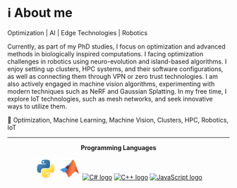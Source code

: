 # :information_source: About me

Optimization | AI | Edge Technologies | Robotics

Currently, as part of my PhD studies, I focus on optimization and advanced methods in biologically inspired computations. I facing optimization challenges in robotics using neuro-evolution and island-based algorithms. I enjoy setting up clusters, HPC systems, and their software configurations, as well as connecting them through VPN or zero trust technologies. I am also actively engaged in machine vision algorithms, experimenting with modern techniques such as NeRF and Gaussian Splatting. In my free time, I explore IoT technologies, such as mesh networks, and seek innovative ways to utilize them.

:large_blue_diamond: Optimization, Machine Learning, Machine Vision, Clusters, HPC, Robotics, IoT

---

<p align="center"> <b> Programming Languages </b> </p>

<p align="center">
<a href="https://www.python.org/"><img src="https://github.com/devicons/devicon/blob/master/icons/python/python-original.svg" alt="Python logo" width="50wv" height="50hw"/></a>
<a href="https://www.mathworks.com/products/matlab.html"><img src="https://github.com/devicons/devicon/blob/master/icons/matlab/matlab-original.svg" alt="Matlab logo" width="50wv" height="50hw"/></a>
<a href="https://learn.microsoft.com/en-us/dotnet/csharp/"><img src="https://cdn.cdnlogo.com/logos/c/27/c.svg" alt="C# logo" width="50wv" height="50hw"/></a>
<a href="https://learn.microsoft.com/en-us/cpp/?view=msvc-170"><img src="https://cdn.cdnlogo.com/logos/c/76/c.svg" alt="C++ logo" width="50wv" height="50hw"/></a>
<a href="https://developer.mozilla.org/en-US/docs/Web/JavaScript"><img src="https://upload.wikimedia.org/wikipedia/commons/9/99/Unofficial_JavaScript_logo_2.svg" alt="JavaScript logo" width="50wv" height="50hw"/></a>
</p>
